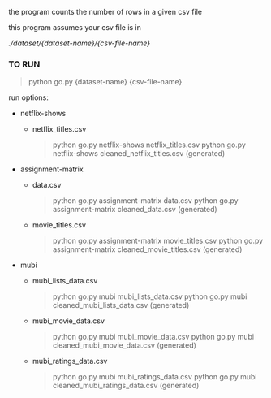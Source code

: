 the program counts the number of rows in a given csv file

this program assumes your csv file is in 

*./dataset/{dataset-name}/{csv-file-name}*

### TO RUN

> python go.py {dataset-name} {csv-file-name}

run options:

* netflix-shows
  - netflix_titles.csv
    > python go.py netflix-shows netflix_titles.csv
    > python go.py netflix-shows cleaned_netflix_titles.csv (generated)
	
* assignment-matrix
  - data.csv
    > python go.py assignment-matrix data.csv
	> python go.py assignment-matrix cleaned_data.csv (generated)
    
  - movie_titles.csv
    > python go.py assignment-matrix movie_titles.csv
	> python go.py assignment-matrix cleaned_movie_titles.csv (generated)
    
* mubi
  - mubi_lists_data.csv
    > python go.py mubi mubi_lists_data.csv
	> python go.py mubi cleaned_mubi_lists_data.csv (generated)
    
  - mubi_movie_data.csv
    > python go.py mubi mubi_movie_data.csv
	> python go.py mubi cleaned_mubi_movie_data.csv (generated)
    
  - mubi_ratings_data.csv
    > python go.py mubi mubi_ratings_data.csv
	> python go.py mubi cleaned_mubi_ratings_data.csv (generated)
